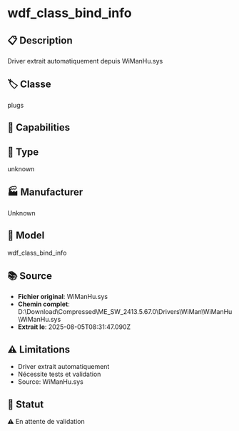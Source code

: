 # wdf_class_bind_info

## 📋 Description
Driver extrait automatiquement depuis WiManHu.sys

## 🏷️ Classe
plugs

## 🔧 Capabilities


## 📡 Type
unknown

## 🏭 Manufacturer
Unknown

## 📱 Model
wdf_class_bind_info

## 📚 Source
- **Fichier original**: WiManHu.sys
- **Chemin complet**: D:\Download\Compressed\ME_SW_2413.5.67.0\Drivers\WiMan\WiManHu\WiManHu.sys
- **Extrait le**: 2025-08-05T08:31:47.090Z

## ⚠️ Limitations
- Driver extrait automatiquement
- Nécessite tests et validation
- Source: WiManHu.sys

## 🚀 Statut
⚠️ En attente de validation
